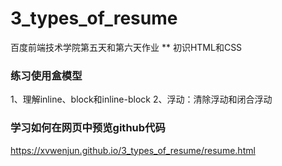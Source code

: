 # 3_types_of_resume
百度前端技术学院第五天和第六天作业
** 初识HTML和CSS
### 练习使用盒模型
1、理解inline、block和inline-block
2、浮动：清除浮动和闭合浮动



### 学习如何在网页中预览github代码
https://xvwenjun.github.io/3_types_of_resume/resume.html

